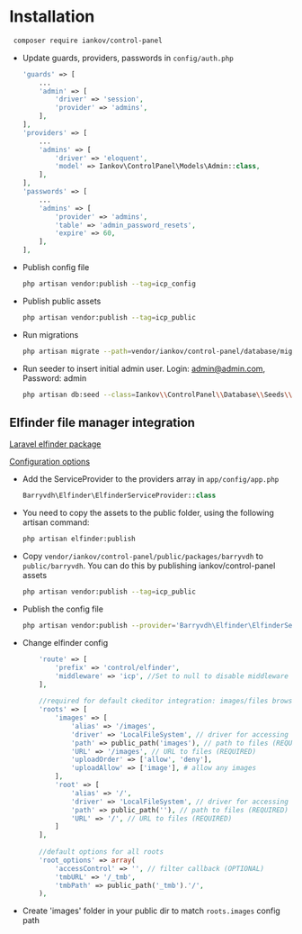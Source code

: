 # Installation

```bash
 composer require iankov/control-panel
```

* Update guards, providers, passwords in `config/auth.php`

    ```php
    'guards' => [
        ...
        'admin' => [
            'driver' => 'session',
            'provider' => 'admins',
        ],
    ],
    'providers' => [
        ...
        'admins' => [
            'driver' => 'eloquent',
            'model' => Iankov\ControlPanel\Models\Admin::class,
        ],
    ],
    'passwords' => [
        ...
        'admins' => [
            'provider' => 'admins',
            'table' => 'admin_password_resets',
            'expire' => 60,
        ],
    ],
    ```

* Publish config file
    ```bash
    php artisan vendor:publish --tag=icp_config
    ```

* Publish public assets
    ```bash
    php artisan vendor:publish --tag=icp_public
    ```

* Run migrations

    ```bash
    php artisan migrate --path=vendor/iankov/control-panel/database/migrations
    ```

* Run seeder to insert initial admin user. Login: admin@admin.com, Password: admin

    ```bash
    php artisan db:seed --class=Iankov\\ControlPanel\\Database\\Seeds\\Admins
    ```

## Elfinder file manager integration

[Laravel elfinder package](https://github.com/barryvdh/laravel-elfinder) 

[Configuration options](https://github.com/Studio-42/elFinder/wiki/Connector-configuration-options-2.1)

 * Add the ServiceProvider to the providers array in `app/config/app.php`

    ```php
    Barryvdh\Elfinder\ElfinderServiceProvider::class
    ``` 

 * You need to copy the assets to the public folder, using the following artisan command:

    ```bash
    php artisan elfinder:publish
    ```
 * Copy `vendor/iankov/control-panel/public/packages/barryvdh` to `public/barryvdh`.
    You can do this by publishing iankov/control-panel assets
    ```bash
    php artisan vendor:publish --tag=icp_public
    ```

 * Publish the config file

    ```bash
    php artisan vendor:publish --provider='Barryvdh\Elfinder\ElfinderServiceProvider' --tag=config
    ```

 * Change elfinder config

    ```php
        'route' => [
            'prefix' => 'control/elfinder',
            'middleware' => 'icp', //Set to null to disable middleware filter
        ],
        
        //required for default ckeditor integration: images/files browse/upload
        'roots' => [
            'images' => [
                'alias' => '/images',
                'driver' => 'LocalFileSystem', // driver for accessing file system (REQUIRED)
                'path' => public_path('images'), // path to files (REQUIRED)
                'URL' => '/images', // URL to files (REQUIRED)
                'uploadOrder' => ['allow', 'deny'],
                'uploadAllow' => ['image'], # allow any images
            ],
            'root' => [
                'alias' => '/',
                'driver' => 'LocalFileSystem', // driver for accessing file system (REQUIRED)
                'path' => public_path(''), // path to files (REQUIRED)
                'URL' => '/', // URL to files (REQUIRED)
            ]
        ],
        
        //default options for all roots
        'root_options' => array(
            'accessControl' => '', // filter callback (OPTIONAL)
            'tmbURL' => '/_tmb',
            'tmbPath' => public_path('_tmb').'/',
        ),
    ```

 * Create 'images' folder in your public dir to match `roots.images` config path
